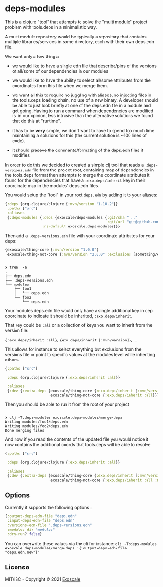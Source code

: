 # deps-modules

This is a clojure "tool" that attempts to solve the "multi module"
project problem with tools.deps in a minimalistic way.

A multi module repository would be typically a repository that
contains multiple libraries/services in some directory, each with
their own deps.edn file.

We want only a few things:

* we would like to have a single edn file that describe/pins of the
  versions of all/some of our dependencies in our modules

* we would like to have the ability to select all/some attributes from
  the coordinates form this file when we merge them.

* we want all this to require no juggling with aliases, no injecting
  files in the tools.deps loading chain, no use of a new binary. A
  developer should be able to just look briefly at one of the deps.edn
  file in a module and get going. Having to run a command when
  dependencies are modified is, in our opinion, less intrusive than
  the alternative solutions we found that do this at "runtime".

* it has to be **very** simple, we don't want to have to spend too
  much time maintaining a solutions for this (the current solution is
  ~100 lines of code).

* it should preseve the comments/formating of the deps.edn files it
  modifies

In order to do this we decided to created a simple clj tool that reads
a `.deps-versions.edn` file from the project root, containing map of
dependencies in the tools.deps format then attempts to merge the
coordinate attributes it found for the dependencies that have a
`:exo.deps/inherit` key in their coordinate map in the modules'
deps.edn files.

You would setup the "tool" in your root `deps.edn` by adding it to your aliases:

```clj
{:deps {org.clojure/clojure {:mvn/version "1.10.2"}}
 :paths ["src"]
 :aliases
 {:deps-modules {:deps {exoscale/deps-modules {:git/sha "..."
                                               :git/url "git@github.com:exoscale/deps-modules.git"}}
                 :ns-default exoscale.deps-modules}}}
```

Then add a `.deps-versions.edn` file with your coordinate attributes for your deps:

```clj
{exoscale/thing-core {:mvn/version "1.0.0"}
 exoscale/thing-not-core {:mvn/version "2.0.0" :exclusions [something/else]}}
```

```shell

❯ tree  -a
.
├── deps.edn
├── .deps-versions.edn
└── modules
    ├── foo1
    │   └── deps.edn
    └── foo2
        └── deps.edn

```

Your modules deps.edn file would only have a single additional key in
dep coordinate to indicate it should be inherited, `:exo.deps/inherit`.

That key could be `:all` or a collection of keys you want to inherit
from the version file:

`{:exo.deps/inherit :all}`, `{exo.deps/inherit [:mvn/version]}`, ...

This allows for instance to select everything but exclusions from the
versions file or point to specific values at the modules level while
inheriting others.

```clj
{:paths ["src"]

 :deps {org.clojure/clojure {:exo.deps/inherit :all}}

 :aliases
 {:dev {:extra-deps {exoscale/thing-core {:exo.deps/inherit [:mvn/version]}
                     exoscale/thing-not-core {:exo.deps/inherit :all}}}}}
```

Then you should be able to run it from the root of your project


```shell

❯ clj -T:deps-modules exoscale.deps-modules/merge-deps
Writing modules/foo1/deps.edn
Writing modules/foo2/deps.edn
Done merging files
```

And now if you read the contents of the updated file you would notice
it now contains the additional coords that tools.deps will be able to
resolve

``` clj
{:paths ["src"]

 :deps {org.clojure/clojure {:exo.deps/inherit :all}}

 :aliases
 {:dev {:extra-deps {exoscale/thing-core {:exo.deps/inherit [:mvn/version] :mvn/version "1.0.0"}
                     exoscale/thing-not-core {:exo.deps/inherit :all :mvn/version "2.0.0" :exlusions [...])}}}}}
```


## Options

Currently it supports the following options :

``` clj
{:output-deps-edn-file "deps.edn"
 :input-deps-edn-file "deps.edn"
 :versions-edn-file ".deps-versions.edn"
 :modules-dir "modules"
 :dry-run? false}
```

You can overwrite these values via the cli for instance:
`clj -T:deps-modules exoscale.deps-modules/merge-deps '{:output-deps-edn-file "deps.edn.new"}'`


## License

MIT/ISC - Copyright © 2021 [Exoscale](https://exoscale.com)
